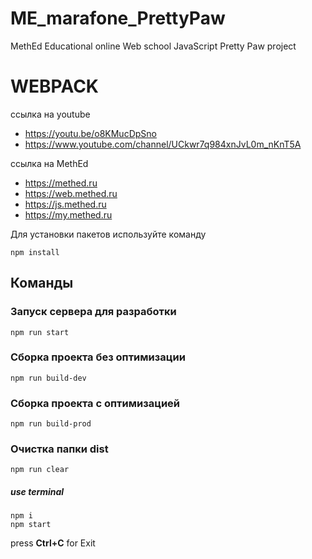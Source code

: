 # ME_marafone_PrettyPaw
MethEd Educational online Web school JavaScript Pretty Paw project


# WEBPACK

ссылка на youtube
- https://youtu.be/o8KMucDpSno
- https://www.youtube.com/channel/UCkwr7q984xnJvL0m_nKnT5A

ссылка на MethEd
- https://methed.ru
- https://web.methed.ru
- https://js.methed.ru
- https://my.methed.ru


Для установки пакетов используйте команду
```
npm install
```

## Команды

### Запуск сервера для разработки
```shell
npm run start
```

### Сборка проекта без оптимизации
```shell
npm run build-dev
```

### Сборка проекта с оптимизацией
```shell
npm run build-prod
```

### Очистка папки dist
```shell
npm run clear
```


##### use terminal
```
npm i
npm start
```
press **Ctrl+C** for Exit
